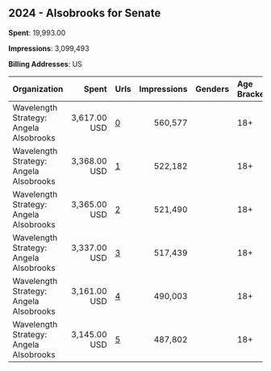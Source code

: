 ## 2024 - Alsobrooks for Senate 
**Spent**: 19,993.00

**Impressions**: 3,099,493

**Billing Addresses**: US

|Organization|Spent|Urls|Impressions|Genders|Age Brackets|Country Codes|
|:---|---:|:---|---:|:---|:---|:---|
|Wavelength Strategy: Angela Alsobrooks|3,617.00 USD|[0](https://www.snap.com/political-ads/asset/114365acf214a6ba65056bdd0aeb299b8c8525383f4f91f3937602c524015896?mediaType=mp4)|560,577||18+|united states|
|Wavelength Strategy: Angela Alsobrooks|3,368.00 USD|[1](https://www.snap.com/political-ads/asset/20541ae80967c1869a7dfc2d95ef212d1a9f748a042301d2d6e2f91b89b2d6a9?mediaType=mp4)|522,182||18+|united states|
|Wavelength Strategy: Angela Alsobrooks|3,365.00 USD|[2](https://www.snap.com/political-ads/asset/86e40fc41700e4c4184f05a0d2f64ba6d7c89be23f69d7688e9d06de34706896?mediaType=mp4)|521,490||18+|united states|
|Wavelength Strategy: Angela Alsobrooks|3,337.00 USD|[3](https://www.snap.com/political-ads/asset/eba7a18ccc0e7fc7631ea47fef9caa49f3543ba627b4cd97777182f61f0f9c95?mediaType=mp4)|517,439||18+|united states|
|Wavelength Strategy: Angela Alsobrooks|3,161.00 USD|[4](https://www.snap.com/political-ads/asset/e872a86589d37f99d5eeffc21d780f12bcde64a877594a13b086e1d439c5c2b5?mediaType=jpeg)|490,003||18+|united states|
|Wavelength Strategy: Angela Alsobrooks|3,145.00 USD|[5](https://www.snap.com/political-ads/asset/f56e1961a4024625484fb5608495e7a0fe62204ff32170c75ae251b0029150bb?mediaType=jpeg)|487,802||18+|united states|
